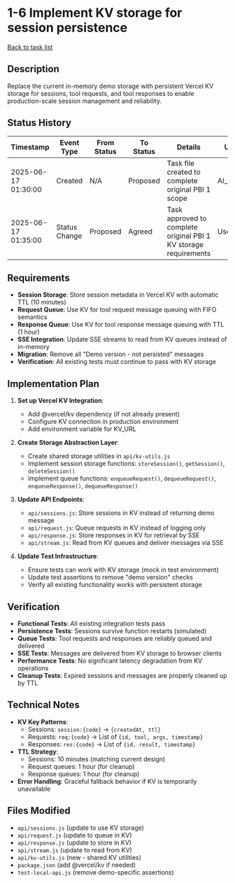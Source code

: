 # 1-6 Implement KV storage for session persistence

[Back to task list](./tasks.md)

## Description
Replace the current in-memory demo storage with persistent Vercel KV storage for sessions, tool requests, and tool responses to enable production-scale session management and reliability.

## Status History
| Timestamp | Event Type | From Status | To Status | Details | User |
|-----------|------------|-------------|-----------|---------|------|
| 2025-06-17 01:30:00 | Created | N/A | Proposed | Task file created to complete original PBI 1 scope | AI_Agent |
| 2025-06-17 01:35:00 | Status Change | Proposed | Agreed | Task approved to complete original PBI 1 KV storage requirements | User |

## Requirements
- **Session Storage**: Store session metadata in Vercel KV with automatic TTL (10 minutes)
- **Request Queue**: Use KV for tool request message queuing with FIFO semantics
- **Response Queue**: Use KV for tool response message queuing with TTL (1 hour)
- **SSE Integration**: Update SSE streams to read from KV queues instead of in-memory
- **Migration**: Remove all "Demo version - not persisted" messages
- **Verification**: All existing tests must continue to pass with KV storage

## Implementation Plan
1. **Set up Vercel KV Integration**:
   - Add @vercel/kv dependency (if not already present)
   - Configure KV connection in production environment
   - Add environment variable for KV_URL

2. **Create Storage Abstraction Layer**:
   - Create shared storage utilities in `api/kv-utils.js`
   - Implement session storage functions: `storeSession()`, `getSession()`, `deleteSession()`
   - Implement queue functions: `enqueueRequest()`, `dequeueRequest()`, `enqueueResponse()`, `dequeueResponse()`

3. **Update API Endpoints**:
   - `api/sessions.js`: Store sessions in KV instead of returning demo message
   - `api/request.js`: Queue requests in KV instead of logging only
   - `api/response.js`: Store responses in KV for retrieval by SSE
   - `api/stream.js`: Read from KV queues and deliver messages via SSE

4. **Update Test Infrastructure**:
   - Ensure tests can work with KV storage (mock in test environment)
   - Update test assertions to remove "demo version" checks
   - Verify all existing functionality works with persistent storage

## Verification
- **Functional Tests**: All existing integration tests pass
- **Persistence Tests**: Sessions survive function restarts (simulated)
- **Queue Tests**: Tool requests and responses are reliably queued and delivered
- **SSE Tests**: Messages are delivered from KV storage to browser clients
- **Performance Tests**: No significant latency degradation from KV operations
- **Cleanup Tests**: Expired sessions and messages are properly cleaned up by TTL

## Technical Notes
- **KV Key Patterns**:
  - Sessions: `session:{code}` → `{createdAt, ttl}`
  - Requests: `req:{code}` → List of `{id, tool, args, timestamp}`
  - Responses: `res:{code}` → List of `{id, result, timestamp}`
- **TTL Strategy**:
  - Sessions: 10 minutes (matching current design)
  - Request queues: 1 hour (for cleanup)
  - Response queues: 1 hour (for cleanup)
- **Error Handling**: Graceful fallback behavior if KV is temporarily unavailable

## Files Modified
- `api/sessions.js` (update to use KV storage)
- `api/request.js` (update to queue in KV)
- `api/response.js` (update to store in KV)
- `api/stream.js` (update to read from KV)
- `api/kv-utils.js` (new - shared KV utilities)
- `package.json` (add @vercel/kv if needed)
- `test-local-api.js` (remove demo-specific assertions) 